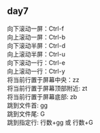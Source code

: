 ## day7  
向下滚动⼀屏：Ctrl-f  
向上滚动⼀屏：Ctrl-b  
向下滚动半屏：Ctrl-d  
向上滚动半屏：Ctrl-u  
向下滚动⼀⾏：Ctrl-e  
向上滚动⼀⾏：Ctrl-y  
将当前⾏置于屏幕中央：zz  
将当前⾏置于屏幕顶部附近: zt  
将当前⾏置于屏幕底部: zb  
跳到⽂件⾸: gg  
跳到⽂件尾: G  
跳到指定⾏: ⾏数+gg 或 ⾏数+G     
